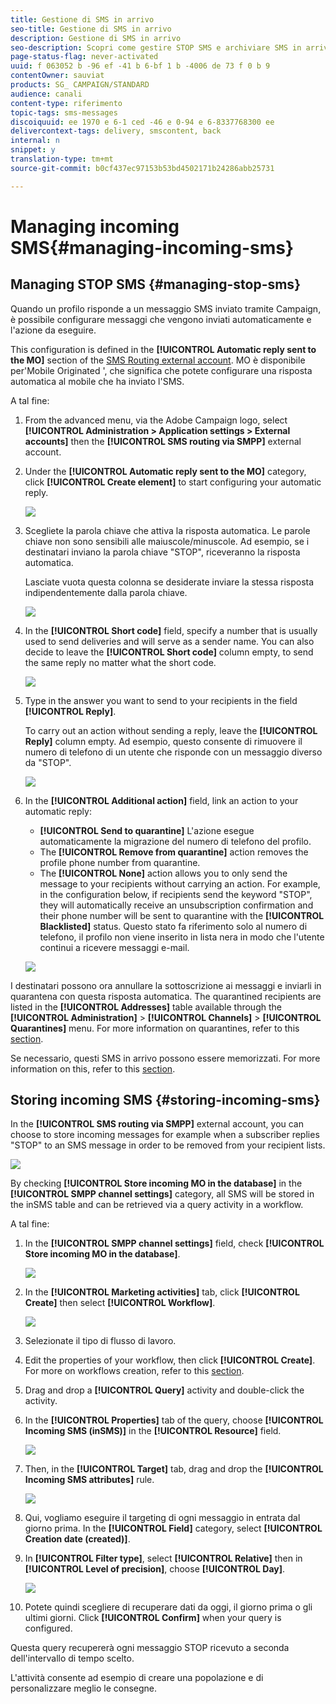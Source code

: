 ```yaml
---
title: Gestione di SMS in arrivo
seo-title: Gestione di SMS in arrivo
description: Gestione di SMS in arrivo
seo-description: Scopri come gestire STOP SMS e archiviare SMS in arrivo in Adobe Campaign.
page-status-flag: never-activated
uuid: f 063052 b -96 ef -41 b 6-bf 1 b -4006 de 73 f 0 b 9
contentOwner: sauviat
products: SG_ CAMPAIGN/STANDARD
audience: canali
content-type: riferimento
topic-tags: sms-messages
discoiquuid: ee 1970 e 6-1 ced -46 e 0-94 e 6-8337768300 ee
delivercontext-tags: delivery, smscontent, back
internal: n
snippet: y
translation-type: tm+mt
source-git-commit: b0cf437ec97153b53bd4502171b24286abb25731

---
```



# Managing incoming SMS{#managing-incoming-sms}

## Managing STOP SMS {#managing-stop-sms}

Quando un profilo risponde a un messaggio SMS inviato tramite Campaign, è possibile configurare messaggi che vengono inviati automaticamente e l'azione da eseguire.

This configuration is defined in the **[!UICONTROL Automatic reply sent to the MO]** section of the [SMS Routing external account](../../administration/using/configuring-sms-channel.md#defining-an-sms-routing). MO è disponibile per'Mobile Originated ', che significa che potete configurare una risposta automatica al mobile che ha inviato l'SMS.

A tal fine:

1. From the advanced menu, via the Adobe Campaign logo, select **[!UICONTROL Administration > Application settings > External accounts]** then the **[!UICONTROL SMS routing via SMPP]** external account.
1. Under the **[!UICONTROL Automatic reply sent to the MO]** category, click **[!UICONTROL Create element]** to start configuring your automatic reply.

   ![](assets/sms_mo_1.png)

1. Scegliete la parola chiave che attiva la risposta automatica. Le parole chiave non sono sensibili alle maiuscole/minuscole. Ad esempio, se i destinatari inviano la parola chiave "STOP", riceveranno la risposta automatica.

   Lasciate vuota questa colonna se desiderate inviare la stessa risposta indipendentemente dalla parola chiave.

   ![](assets/sms_mo_2.png)

1. In the **[!UICONTROL Short code]** field, specify a number that is usually used to send deliveries and will serve as a sender name. You can also decide to leave the **[!UICONTROL Short code]** column empty, to send the same reply no matter what the short code.

   ![](assets/sms_mo_4.png)

1. Type in the answer you want to send to your recipients in the field **[!UICONTROL Reply]**.

   To carry out an action without sending a reply, leave the **[!UICONTROL Reply]** column empty. Ad esempio, questo consente di rimuovere il numero di telefono di un utente che risponde con un messaggio diverso da "STOP".

   ![](assets/sms_mo_3.png)

1. In the **[!UICONTROL Additional action]** field, link an action to your automatic reply:

   * **[!UICONTROL Send to quarantine]** L'azione esegue automaticamente la migrazione del numero di telefono del profilo.
   * The **[!UICONTROL Remove from quarantine]** action removes the profile phone number from quarantine.
   * The **[!UICONTROL None]** action allows you to only send the message to your recipients without carrying an action.
   For example, in the configuration below, if recipients send the keyword "STOP", they will automatically receive an unsubscription confirmation and their phone number will be sent to quarantine with the **[!UICONTROL Blacklisted]** status. Questo stato fa riferimento solo al numero di telefono, il profilo non viene inserito in lista nera in modo che l'utente continui a ricevere messaggi e-mail.

   ![](assets/sms_mo.png)

I destinatari possono ora annullare la sottoscrizione ai messaggi e inviarli in quarantena con questa risposta automatica. The quarantined recipients are listed in the **[!UICONTROL Addresses]** table available through the **[!UICONTROL Administration]** &gt; **[!UICONTROL Channels]** &gt; **[!UICONTROL Quarantines]** menu. For more information on quarantines, refer to this [section](../../sending/using/understanding-quarantine-management.md).

Se necessario, questi SMS in arrivo possono essere memorizzati. For more information on this, refer to this [section](../../channels/using/managing-incoming-sms.md#storing-incoming-sms).

## Storing incoming SMS {#storing-incoming-sms}

In the **[!UICONTROL SMS routing via SMPP]** external account, you can choose to store incoming messages for example when a subscriber replies "STOP" to an SMS message in order to be removed from your recipient lists.

![](assets/sms_config_mo_1.png)

By checking **[!UICONTROL Store incoming MO in the database]** in the **[!UICONTROL SMPP channel settings]** category, all SMS will be stored in the inSMS table and can be retrieved via a query activity in a workflow.

A tal fine:

1. In the **[!UICONTROL SMPP channel settings]** field, check **[!UICONTROL Store incoming MO in the database]**.

   ![](assets/sms_config_mo_2.png)

1. In the **[!UICONTROL Marketing activities]** tab, click **[!UICONTROL Create]** then select **[!UICONTROL Workflow]**.

   ![](assets/sms_config_mo_3.png)

1. Selezionate il tipo di flusso di lavoro.
1. Edit the properties of your workflow, then click **[!UICONTROL Create]**. For more on workflows creation, refer to this [section](../../automating/using/building-a-workflow.md).
1. Drag and drop a **[!UICONTROL Query]** activity and double-click the activity.
1. In the **[!UICONTROL Properties]** tab of the query, choose **[!UICONTROL Incoming SMS (inSMS)]** in the **[!UICONTROL Resource]** field.

   ![](assets/sms_config_mo_4.png)

1. Then, in the **[!UICONTROL Target]** tab, drag and drop the **[!UICONTROL Incoming SMS attributes]** rule.

   ![](assets/sms_config_mo_5.png)

1. Qui, vogliamo eseguire il targeting di ogni messaggio in entrata dal giorno prima. In the **[!UICONTROL Field]** category, select **[!UICONTROL Creation date (created)]**.
1. In **[!UICONTROL Filter type]**, select **[!UICONTROL Relative]** then in **[!UICONTROL Level of precision]**, choose **[!UICONTROL Day]**.

   ![](assets/sms_config_mo_6.png)

1. Potete quindi scegliere di recuperare dati da oggi, il giorno prima o gli ultimi giorni. Click **[!UICONTROL Confirm]** when your query is configured.

Questa query recupererà ogni messaggio STOP ricevuto a seconda dell'intervallo di tempo scelto.

L'attività consente ad esempio di creare una popolazione e di personalizzare meglio le consegne.
